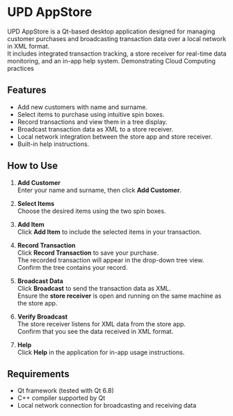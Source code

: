 # UPD AppStore

UPD AppStore is a Qt-based desktop application designed for managing customer purchases and broadcasting transaction data over a local network in XML format.  
It includes integrated transaction tracking, a store receiver for real-time data monitoring, and an in-app help system.
Demonstrating Cloud Computing practices

## Features
- Add new customers with name and surname.
- Select items to purchase using intuitive spin boxes.
- Record transactions and view them in a tree display.
- Broadcast transaction data as XML to a store receiver.
- Local network integration between the store app and store receiver.
- Built-in help instructions.

## How to Use

1. **Add Customer**  
   Enter your name and surname, then click **Add Customer**.

2. **Select Items**  
   Choose the desired items using the two spin boxes.

3. **Add Item**  
   Click **Add Item** to include the selected items in your transaction.

4. **Record Transaction**  
   Click **Record Transaction** to save your purchase.  
   The recorded transaction will appear in the drop-down tree view.  
   Confirm the tree contains your record.

5. **Broadcast Data**  
   Click **Broadcast** to send the transaction data as XML.  
   Ensure the **store receiver** is open and running on the same machine as the store app.

6. **Verify Broadcast**  
   The store receiver listens for XML data from the store app.  
   Confirm that you see the data received in XML format.

7. **Help**  
   Click **Help** in the application for in-app usage instructions.

## Requirements
- Qt framework (tested with Qt 6.8)
- C++ compiler supported by Qt
- Local network connection for broadcasting and receiving data
